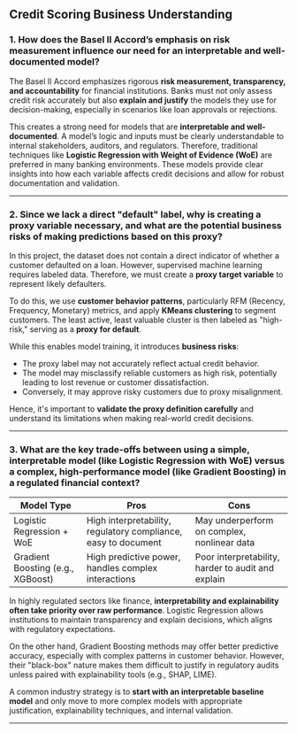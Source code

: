 ##  Credit Scoring Business Understanding

### 1. How does the Basel II Accord’s emphasis on risk measurement influence our need for an interpretable and well-documented model?

The Basel II Accord emphasizes rigorous **risk measurement, transparency, and accountability** for financial institutions. Banks must not only assess credit risk accurately but also **explain and justify** the models they use for decision-making, especially in scenarios like loan approvals or rejections.

This creates a strong need for models that are **interpretable and well-documented**. A model’s logic and inputs must be clearly understandable to internal stakeholders, auditors, and regulators. Therefore, traditional techniques like **Logistic Regression with Weight of Evidence (WoE)** are preferred in many banking environments. These models provide clear insights into how each variable affects credit decisions and allow for robust documentation and validation.

---

### 2. Since we lack a direct "default" label, why is creating a proxy variable necessary, and what are the potential business risks of making predictions based on this proxy?

In this project, the dataset does not contain a direct indicator of whether a customer defaulted on a loan. However, supervised machine learning requires labeled data. Therefore, we must create a **proxy target variable** to represent likely defaulters.

To do this, we use **customer behavior patterns**, particularly RFM (Recency, Frequency, Monetary) metrics, and apply **KMeans clustering** to segment customers. The least active, least valuable cluster is then labeled as "high-risk," serving as a **proxy for default**.

While this enables model training, it introduces **business risks**:
- The proxy label may not accurately reflect actual credit behavior.
- The model may misclassify reliable customers as high risk, potentially leading to lost revenue or customer dissatisfaction.
- Conversely, it may approve risky customers due to proxy misalignment.

Hence, it's important to **validate the proxy definition carefully** and understand its limitations when making real-world credit decisions.

---

### 3. What are the key trade-offs between using a simple, interpretable model (like Logistic Regression with WoE) versus a complex, high-performance model (like Gradient Boosting) in a regulated financial context?

| Model Type                         | Pros                                                  | Cons                                                   |
|------------------------------------|-------------------------------------------------------|--------------------------------------------------------|
| Logistic Regression + WoE          | High interpretability, regulatory compliance, easy to document | May underperform on complex, nonlinear data             |
| Gradient Boosting (e.g., XGBoost)  | High predictive power, handles complex interactions   | Poor interpretability, harder to audit and explain     |

In highly regulated sectors like finance, **interpretability and explainability often take priority over raw performance**. Logistic Regression allows institutions to maintain transparency and explain decisions, which aligns with regulatory expectations.

On the other hand, Gradient Boosting methods may offer better predictive accuracy, especially with complex patterns in customer behavior. However, their "black-box" nature makes them difficult to justify in regulatory audits unless paired with explainability tools (e.g., SHAP, LIME). 

A common industry strategy is to **start with an interpretable baseline model** and only move to more complex models with appropriate justification, explainability techniques, and internal validation.

---

